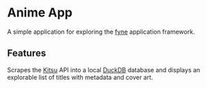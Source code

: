 # Anime App

A simple application for exploring the [fyne](https://fyne.io/) application framework.

## Features

Scrapes the [Kitsu](https://kitsu.app/) API into a local [DuckDB](https://duckdb.org/) database and displays an explorable list of titles with metadata and cover art.
